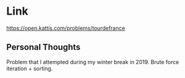 # Link

https://open.kattis.com/problems/tourdefrance

## Personal Thoughts

Problem that I attempted during my winter break in 2019. Brute force iteration + sorting.

